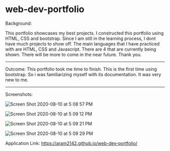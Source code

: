 # web-dev-portfolio

Background:

This portfolio showcases my best projects. I constructed this portfolio using HTML, CSS and bootstrap. Since I am still in the learning process, I dont have much projects to show off. The main languages that I have practiced with are HTML, CSS and Javascript. There are 4 that are currently being shown. There will be more to come in the near future. Thank you.

___________________________________________________
Outcome:
This portfolio took me time to finish. This is the first time using bootstrap. So i was familiarizing myself with its documentation. It was very new to me.

___________________________________________________
Screenshots:

![Screen Shot 2020-08-10 at 5 08 57 PM](https://user-images.githubusercontent.com/65634748/89831761-5dfb0f80-db2c-11ea-9fec-5c3ca92928e3.png)

![Screen Shot 2020-08-10 at 5 09 12 PM](https://user-images.githubusercontent.com/65634748/89831760-5d627900-db2c-11ea-8a8d-5bb60b152f6d.png)

![Screen Shot 2020-08-10 at 5 09 21 PM](https://user-images.githubusercontent.com/65634748/89831755-5cc9e280-db2c-11ea-8f77-75425b56b3ae.png)


![Screen Shot 2020-08-10 at 5 09 29 PM](https://user-images.githubusercontent.com/65634748/89831747-59cef200-db2c-11ea-8e92-853accdc2eb1.png)








Application Link: https://aram2142.github.io/web-dev-portfolio/